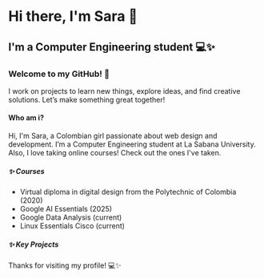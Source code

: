 # Hi there, I'm Sara 👋

## I'm a Computer Engineering student 💻✨

### Welcome to my GitHub! 🚀

I work on projects to learn new things, explore ideas, and find creative solutions. Let’s make something great together!

#### Who am i?
Hi, I'm Sara, a Colombian girl passionate about web design and development. I’m a Computer Engineering student at La Sabana University.
Also, I love taking online courses! Check out the ones I've taken.

##### ✨ Courses
* Virtual diploma in digital design from the Polytechnic of Colombia (2020)
* Google AI Essentials (2025)
* Google Data Analysis (current)
* Linux Essentials Cisco (current)

##### ✨ Key Projects







Thanks for visiting my profile! 💻✨

